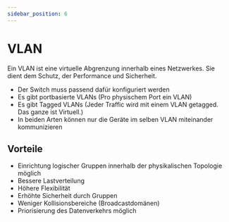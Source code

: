 ```yaml
---
sidebar_position: 6
---
```


# VLAN

Ein VLAN ist eine virtuelle Abgrenzung innerhalb eines Netzwerkes. Sie dient dem Schutz, der Performance und Sicherheit.

- Der Switch muss passend dafür konfiguriert werden
- Es gibt portbasierte VLANs (Pro physischem Port ein VLAN)
- Es gibt Tagged VLANs (Jeder Traffic wird mit einem VLAN getagged. Das ganze ist Virtuell.)
- In beiden Arten können nur die Geräte im selben VLAN miteinander kommunizieren

## Vorteile

- Einrichtung logischer Gruppen innerhalb der physikalischen Topologie möglich
- Bessere Lastverteilung
- Höhere Flexibilität
- Erhöhte Sicherheit durch Gruppen
- Weniger Kollisionsbereiche (Broadcastdomänen)
- Priorisierung des Datenverkehrs möglich
